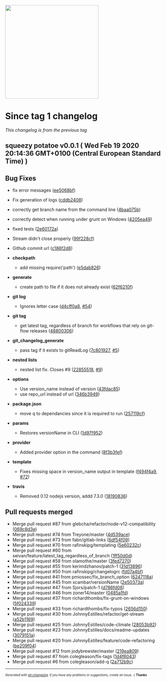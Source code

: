 <img width="300px" src="https://github.com/rafinskipg/git-changelog/raw/master/images/git-changelog-logo.png" />

# Since tag 1 changelog

_This changelog is from the previous tag_

## squeezy potatoe v0.0.1 ( Wed Feb 19 2020 20:14:36 GMT+0100 (Central European Standard Time) )


## Bug Fixes
  - fix error messages
  ([ee5068bf](git@github.com:rafinskipg/git-changelog/commit/ee5068bffdbb9c0e45c8ce9ce0c2f790440f19e3))
  - Fix generation of logs
  ([cddb2408](git@github.com:rafinskipg/git-changelog/commit/cddb2408fa3017be704acac51dabbba9f477a547))
  - correctly get branch name from the command line
  ([4baa075b](git@github.com:rafinskipg/git-changelog/commit/4baa075bd93f878ee708817f911fe89c102dec02))
  - correctly detect when running under grunt on Windows
  ([4205ea49](git@github.com:rafinskipg/git-changelog/commit/4205ea49a893e4d1807a39268739c13754d40cf2))
  - fixed tests
  ([2e60172a](git@github.com:rafinskipg/git-changelog/commit/2e60172a4666c70d27e66d15dad297b89fff9583))
  - Stream didn't close properly
  ([99f228cf](git@github.com:rafinskipg/git-changelog/commit/99f228cfa5cb26c46ef9e3b00171a5e3d38fd844))
  - Github commit url
  ([c186f2d8](git@github.com:rafinskipg/git-changelog/commit/c186f2d877e7907305953610bcaaef331406178a))

  - **checkpath**
    - add missing require('path')
  ([e5dab826](git@github.com:rafinskipg/git-changelog/commit/e5dab826062bd22dd37c8c3d3c24a4d9b4701f6d))

  - **generate**
    - create path to file if it does not already exist
  ([62f6210f](git@github.com:rafinskipg/git-changelog/commit/62f6210f6895bcf5f9984b26948178b1a93cbc9e))

  - **git log**
    - Ignores letter case
  ([d4cff0a8](git@github.com:rafinskipg/git-changelog/commit/d4cff0a86c5ce46405f3c0dd03f9c49a7d620792),
   [#54](git@github.com:rafinskipg/git-changelog/issues/54))

  - **git tag**
    - get latest tag, regardless of branch for workflows that rely on git-flow releases
  ([48800306](git@github.com:rafinskipg/git-changelog/commit/48800306fa5ac19b7e9a4c6d7f2f432ee8ae4d84))

  - **git_changelog_generate**
    - pass tag if it exists to gitReadLog
  ([7c801927](git@github.com:rafinskipg/git-changelog/commit/7c801927672792fc9a818653b74c78d77c7bff9e),
   [#5](git@github.com:rafinskipg/git-changelog/issues/5))

  - **nested lists**
    - nested list fix. Closes #9
  ([22855518](git@github.com:rafinskipg/git-changelog/commit/2285551810919bd4d8a749ae3ddd88f9cedcdd0e),
   [#9](git@github.com:rafinskipg/git-changelog/issues/9))

  - **options**
    - Use version_name instead of version
  ([43fdac85](git@github.com:rafinskipg/git-changelog/commit/43fdac855bfd2f67a43acc93ecc8ef2e7a81f45c))
    - use repo_url instead of url
  ([346b3949](git@github.com:rafinskipg/git-changelog/commit/346b39491923a49a3421f174a566b204d5fc7db9))

  - **package.json**
    - move q to dependancies since it is required to run
  ([257119cf](git@github.com:rafinskipg/git-changelog/commit/257119cf2bb6d8f341a5d65a2f47bcf803dff205))

  - **params**
    - Restores versionName in CLI
  ([1d97f952](git@github.com:rafinskipg/git-changelog/commit/1d97f952bd5d37f67c1febdf161f4ce9b310eebf))

  - **provider**
    - Added provider option in the command
  ([8f3b3fef](git@github.com:rafinskipg/git-changelog/commit/8f3b3fef0d123e4fd11ea79bb9552285befc6689))

  - **template**
    - Fixes missing space in version_name output in template
  ([f494f4a9](git@github.com:rafinskipg/git-changelog/commit/f494f4a93a3c4a245f706cfb65f735a5ccccb2ce),
   [#72](git@github.com:rafinskipg/git-changelog/issues/72))

  - **travis**
    - Removed 0.12 nodejs version, addd 7.3.0
  ([18190836](git@github.com:rafinskipg/git-changelog/commit/1819083690e70e0af28d0c155b6fa67cbeb1dfb3))




## Pull requests merged
  - Merge pull request #87 from glebcha/refactor/node-v12-compatibility
  ([069c8d3e](git@github.com:rafinskipg/git-changelog/commit/069c8d3e5440cb45d11b8dd2bdd229058705d3b1))
  - Merge pull request #74 from Treyone/master
  ([4d539ace](git@github.com:rafinskipg/git-changelog/commit/4d539ace7ff22a9be468270114109f2565203aa4))
  - Merge pull request #73 from fabn/gitlab-links
  ([6df54f09](git@github.com:rafinskipg/git-changelog/commit/6df54f09ab62175b89a853d3695e8d43bfedac95))
  - Merge pull request #70 from rafinskipg/templating
  ([5e60232c](git@github.com:rafinskipg/git-changelog/commit/5e60232cf92b66cf50f64f3a7734de98fe2637e7))
  - Merge pull request #60 from seivan/feature/latest_tag_regardless_of_branch
  ([1ff50d0d](git@github.com:rafinskipg/git-changelog/commit/1ff50d0dc03f8c0db9961c034945c3ef8f4268f7))
  - Merge pull request #58 from olamothe/master
  ([3fed7270](git@github.com:rafinskipg/git-changelog/commit/3fed727077168815f24aad7bbf5768913e3843ab))
  - Merge pull request #55 from kerimdzhanov/patch-1
  ([31d13896](git@github.com:rafinskipg/git-changelog/commit/31d1389637b59ac3a6c68c3f8fca99045675c36c))
  - Merge pull request #50 from rafinskipg/changelogrc
  ([fd07a4bf](git@github.com:rafinskipg/git-changelog/commit/fd07a4bf039c7c8ddbb496c644dfd5fcc1627904))
  - Merge pull request #41 from pmiossec/fix_branch_option
  ([6247118a](git@github.com:rafinskipg/git-changelog/commit/6247118a573259cbe71c6fdd28cb53dcb7f1b855))
  - Merge pull request #45 from xcambar/versionName
  ([2e50373a](git@github.com:rafinskipg/git-changelog/commit/2e50373a6f42e53598612f0e474c008624d6e80c))
  - Merge pull request #47 from Sjors/patch-1
  ([d786fd08](git@github.com:rafinskipg/git-changelog/commit/d786fd084d7c1c250c866bec3c5d0c73b9abe271))
  - Merge pull request #46 from zoner14/master
  ([0485a1fd](git@github.com:rafinskipg/git-changelog/commit/0485a1fd4bf01662f50b93098c6b535eb7c527eb))
  - Merge pull request #37 from richardthombs/fix-grunt-on-windows
  ([5f024339](git@github.com:rafinskipg/git-changelog/commit/5f02433963b5b603c5763bd5c1a37cf8ca9e3598))
  - Merge pull request #33 from richardthombs/fix-typos
  ([2656d150](git@github.com:rafinskipg/git-changelog/commit/2656d150eb95c6ad9326e4265ba64edf8e49a11c))
  - Merge pull request #30 from JohnnyEstilles/refactor/get-stream
  ([a52b1169](git@github.com:rafinskipg/git-changelog/commit/a52b1169a2510d83d6d4fd5113ce157f30c4d4d0))
  - Merge pull request #25 from JohnnyEstilles/code-climate
  ([28053b92](git@github.com:rafinskipg/git-changelog/commit/28053b9292d3d61fb33a004f6088c244e653b76b))
  - Merge pull request #23 from JohnnyEstilles/docs/readme-updates
  ([3079151a](git@github.com:rafinskipg/git-changelog/commit/3079151a8d5f90d0830aab4437a65dff4d837b2a))
  - Merge pull request #20 from JohnnyEstilles/feature/code-refactoring
  ([be209f04](git@github.com:rafinskipg/git-changelog/commit/be209f04c22f1ce2cb82e6412c4ddf117897a9e7))
  - Merge pull request #12 from jodybrewster/master
  ([219ea809](git@github.com:rafinskipg/git-changelog/commit/219ea8091ac81a55b0210c9a7fd41a7f0ee5660f))
  - Merge pull request #7 from colegleason/fix-tags
  ([1d4f6043](git@github.com:rafinskipg/git-changelog/commit/1d4f604363094d4eee3b4d7b1ca01133edaad344))
  - Merge pull request #6 from colegleason/add-q
  ([2a712b9c](git@github.com:rafinskipg/git-changelog/commit/2a712b9cfd912f36b6f7f70d16b336575881881a))





---
<sub><sup>*Generated with [git-changelog](https://github.com/rafinskipg/git-changelog). If you have any problems or suggestions, create an issue.* :) **Thanks** </sub></sup>
